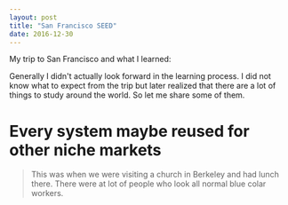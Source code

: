 ```yaml
---
layout: post
title: "San Francisco SEED"
date: 2016-12-30
---
```


My trip to San Francisco and what I learned:


Generally I didn't actually look forward in the learning process. I did not know what to expect from the trip but later realized that there are a lot of things to study around the world. So let me share some of them.

Every system maybe reused for other niche markets 
=================================================
  
   > This was when we were visiting a church in Berkeley and had lunch there. There were at lot of people
   who look all normal blue colar workers. 
